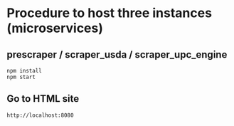  # Procedure to host three instances (microservices)

## prescraper / scraper_usda / scraper_upc_engine
```
npm install
npm start
```

## Go to HTML site
```
http://localhost:8080
```
